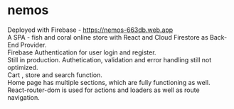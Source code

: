 # nemos

Deployed with Firebase -  https://nemos-663db.web.app <br/>
A SPA - fish and coral online store with React and Cloud Firestore as Back-End Provider. <br/>
Firebase Authentication for user login and register.<br/>
Still in production. Authetication, validation and error handling still not optimized.<br/>
Cart , store and search function.<br/>
Home page has multiple sections, which are fully functioning as well.<br/>
React-router-dom  is used for actions and loaders as well as route navigation.<br/>
